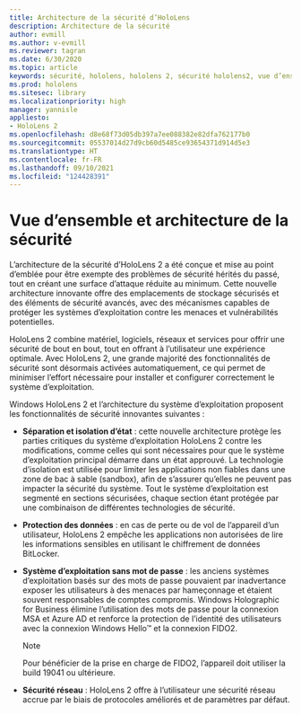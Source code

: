 ```yaml
---
title: Architecture de la sécurité d’HoloLens
description: Architecture de la sécurité
author: evmill
ms.author: v-evmill
ms.reviewer: tagran
ms.date: 6/30/2020
ms.topic: article
keywords: sécurité, hololens, hololens 2, sécurité hololens2, vue d’ensemble de la sécurité, architecture de sécurité, architecture, architecture hololens 2
ms.prod: hololens
ms.sitesec: library
ms.localizationpriority: high
manager: yannisle
appliesto:
- HoloLens 2
ms.openlocfilehash: d8e68f73d05db397a7ee088382e82dfa762177b0
ms.sourcegitcommit: 05537014d27d9cb60d5485ce93654371d914d5e3
ms.translationtype: HT
ms.contentlocale: fr-FR
ms.lasthandoff: 09/10/2021
ms.locfileid: "124428391"
---
```

# <a name="security-overview-and-architecture"></a>Vue d’ensemble et architecture de la sécurité

L’architecture de la sécurité d’HoloLens 2 a été conçue et mise au point d’emblée pour être exempte des problèmes de sécurité hérités du passé, tout en créant une surface d’attaque réduite au minimum. Cette nouvelle architecture innovante offre des emplacements de stockage sécurisés et des éléments de sécurité avancés, avec des mécanismes capables de protéger les systèmes d’exploitation contre les menaces et vulnérabilités potentielles.

HoloLens 2 combine matériel, logiciels, réseaux et services pour offrir une sécurité de bout en bout, tout en offrant à l’utilisateur une expérience optimale. Avec HoloLens 2, une grande majorité des fonctionnalités de sécurité sont désormais activées automatiquement, ce qui permet de minimiser l’effort nécessaire pour installer et configurer correctement le système d’exploitation.

Windows HoloLens 2 et l’architecture du système d’exploitation proposent les fonctionnalités de sécurité innovantes suivantes :

  * **Séparation et isolation d’état** : cette nouvelle architecture protège les parties critiques du système d’exploitation HoloLens 2 contre les modifications, comme celles qui sont nécessaires pour que le système d’exploitation principal démarre dans un état approuvé. La technologie d’isolation est utilisée pour limiter les applications non fiables dans une zone de bac à sable (sandbox), afin de s’assurer qu’elles ne peuvent pas impacter la sécurité du système. Tout le système d’exploitation est segmenté en sections sécurisées, chaque section étant protégée par une combinaison de différentes technologies de sécurité.
  
  * **Protection des données** : en cas de perte ou de vol de l’appareil d’un utilisateur, HoloLens 2 empêche les applications non autorisées de lire les informations sensibles en utilisant le chiffrement de données BitLocker. 
  
  * **Système d’exploitation sans mot de passe** : les anciens systèmes d’exploitation basés sur des mots de passe pouvaient par inadvertance exposer les utilisateurs à des menaces par hameçonnage et étaient souvent responsables de comptes compromis. Windows Holographic for Business élimine l’utilisation des mots de passe pour la connexion MSA et Azure AD et renforce la protection de l’identité des utilisateurs avec la connexion Windows Hello™ et la connexion FIDO2. 
  
    > [!NOTE]
    > Pour bénéficier de la prise en charge de FIDO2, l’appareil doit utiliser la build 19041 ou ultérieure. 

  * **Sécurité réseau** : HoloLens 2 offre à l’utilisateur une sécurité réseau accrue par le biais de protocoles améliorés et de paramètres par défaut.
